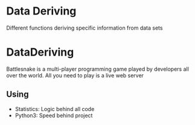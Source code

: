 # Data Deriving
Different functions deriving specific information from data sets

# DataDeriving

Battlesnake is a multi-player programming game played by developers all over the world. All you need to play is a live web server

## Using

  - Statistics: Logic behind all code
  - Python3: Speed behind project
